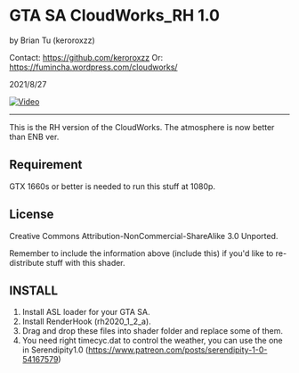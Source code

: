 GTA SA CloudWorks_RH 1.0
=================================

by Brian Tu (keroroxzz)

Contact: https://github.com/keroroxzz
Or: https://fumincha.wordpress.com/cloudworks/

2021/8/27

[![Video](https://img.youtube.com/vi/s_BZF3u4iJM/0.jpg)](https://www.youtube.com/watch?v=s_BZF3u4iJM)

---------------------------------

This is the RH version of the CloudWorks.
The atmosphere is now better than ENB ver.

Requirement
---------------------------------

GTX 1660s or better is needed to run this stuff at 1080p.

License
---------------------------------
Creative Commons Attribution-NonCommercial-ShareAlike 3.0 Unported.

Remember to include the information above (include this) if you'd like to re-distribute stuff with this shader.


INSTALL
---------------------------------

1. Install ASL loader for your GTA SA.
2. Install RenderHook (rh2020_1_2_a).
3. Drag and drop these files into shader folder and replace some of them.
4. You need right timecyc.dat to control the weather, you can use the one in Serendipity1.0 (https://www.patreon.com/posts/serendipity-1-0-54167579)
